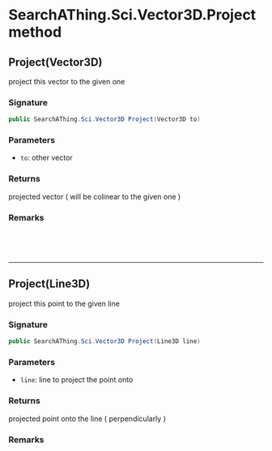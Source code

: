 # SearchAThing.Sci.Vector3D.Project method
## Project(Vector3D)
project this vector to the given one

### Signature
```csharp
public SearchAThing.Sci.Vector3D Project(Vector3D to)
```
### Parameters
- `to`: other vector

### Returns
projected vector ( will be colinear to the given one )
### Remarks


<p>&nbsp;</p>
<p>&nbsp;</p>
<hr/>

## Project(Line3D)
project this point to the given line

### Signature
```csharp
public SearchAThing.Sci.Vector3D Project(Line3D line)
```
### Parameters
- `line`: line to project the point onto

### Returns
projected point onto the line ( perpendicularly )
### Remarks

